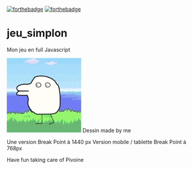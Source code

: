 [![forthebadge](https://forthebadge.com/images/featured/featured-powered-by-electricity.svg)](https://forthebadge.com)
[![forthebadge](https://forthebadge.com/images/badges/made-with-javascript.svg)](https://forthebadge.com)
# jeu_simplon
Mon jeu en full Javascript


![Pivoine](./moodboard/Plugin%20icon%20-%201.png)
Dessin made by me

Une version Break Point à 1440 px
Version mobile / tablette Break Point à 768px

Have fun taking care of Pivoine